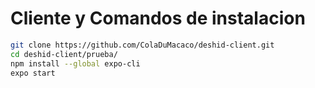 # Cliente y Comandos de instalacion

```sh
git clone https://github.com/ColaDuMacaco/deshid-client.git
cd deshid-client/prueba/
npm install --global expo-cli
expo start
```

